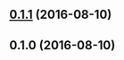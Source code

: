 <a name="0.1.1"></a>
## [0.1.1](http://git.availity.com:7999/~esharp/availity-reactstrap-validation/compare/0.1.0...v0.1.1) (2016-08-10)



<a name="0.1.0"></a>
## 0.1.0 (2016-08-10)



